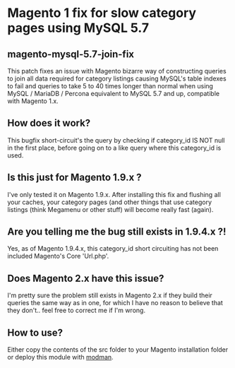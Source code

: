 # Magento 1 fix for slow category pages using MySQL 5.7

## magento-mysql-5.7-join-fix
This patch fixes an issue with Magento bizarre way of constructing queries to join all data required for category listings causing MySQL's table indexes to fail and queries to take 5 to 40 times longer than normal when using MySQL / MariaDB / Percona equivalent to MySQL 5.7 and up, compatible with Magento 1.x.

## How does it work?
This bugfix short-circuit's the query by checking if category_id IS NOT null in the first place, before going on to a like query where this category_id is used.

## Is this just for Magento 1.9.x ?
I've only tested it on Magento 1.9.x. After installing this fix and flushing all your caches, your category pages (and other things that use category listings (think Megamenu or other stuff) will become really fast (again).

## Are you telling me the bug still exists in 1.9.4.x ?!
Yes, as of Magento 1.9.4.x, this category_id short circuiting has not been included Magento's Core 'Url.php'.

## Does Magento 2.x have this issue?
I'm pretty sure the problem still exists in Magento 2.x if they build their queries the same way as in one, for which I have no reason to believe that they don't.. feel free to correct me if I'm wrong.

## How to use?
Either copy the contents of the src folder to your Magento installation folder or deploy this module with [modman](https://github.com/colinmollenhour/modman).
